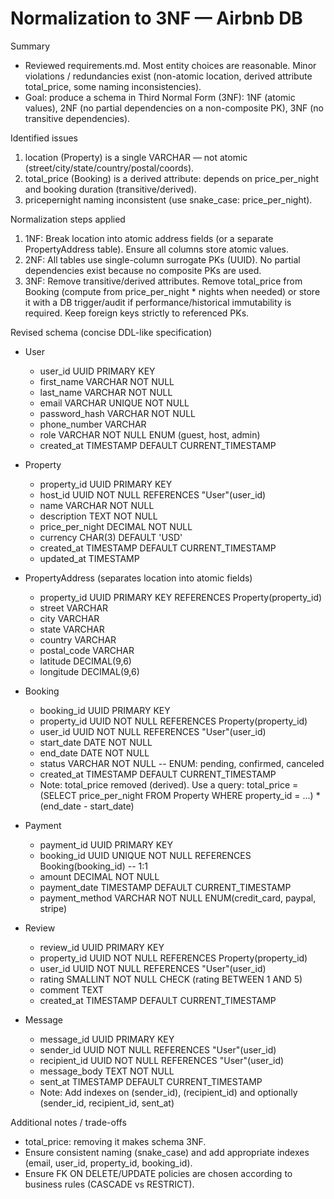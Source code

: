 # Normalization to 3NF — Airbnb DB

Summary

- Reviewed requirements.md. Most entity choices are reasonable. Minor violations / redundancies exist (non-atomic location, derived attribute total_price, some naming inconsistencies).
- Goal: produce a schema in Third Normal Form (3NF): 1NF (atomic values), 2NF (no partial dependencies on a non-composite PK), 3NF (no transitive dependencies).

Identified issues

1. location (Property) is a single VARCHAR — not atomic (street/city/state/country/postal/coords).
2. total_price (Booking) is a derived attribute: depends on price_per_night and booking duration (transitive/derived).
3. pricepernight naming inconsistent (use snake_case: price_per_night).

Normalization steps applied

1. 1NF: Break location into atomic address fields (or a separate PropertyAddress table). Ensure all columns store atomic values.
2. 2NF: All tables use single-column surrogate PKs (UUID). No partial dependencies exist because no composite PKs are used.
3. 3NF: Remove transitive/derived attributes. Remove total_price from Booking (compute from price_per_night \* nights when needed) or store it with a DB trigger/audit if performance/historical immutability is required. Keep foreign keys strictly to referenced PKs.

Revised schema (concise DDL-like specification)

- User

  - user_id UUID PRIMARY KEY
  - first_name VARCHAR NOT NULL
  - last_name VARCHAR NOT NULL
  - email VARCHAR UNIQUE NOT NULL
  - password_hash VARCHAR NOT NULL
  - phone_number VARCHAR
  - role VARCHAR NOT NULL ENUM (guest, host, admin)
  - created_at TIMESTAMP DEFAULT CURRENT_TIMESTAMP

- Property

  - property_id UUID PRIMARY KEY
  - host_id UUID NOT NULL REFERENCES "User"(user_id)
  - name VARCHAR NOT NULL
  - description TEXT NOT NULL
  - price_per_night DECIMAL NOT NULL
  - currency CHAR(3) DEFAULT 'USD'
  - created_at TIMESTAMP DEFAULT CURRENT_TIMESTAMP
  - updated_at TIMESTAMP

- PropertyAddress (separates location into atomic fields)

  - property_id UUID PRIMARY KEY REFERENCES Property(property_id)
  - street VARCHAR
  - city VARCHAR
  - state VARCHAR
  - country VARCHAR
  - postal_code VARCHAR
  - latitude DECIMAL(9,6)
  - longitude DECIMAL(9,6)

- Booking

  - booking_id UUID PRIMARY KEY
  - property_id UUID NOT NULL REFERENCES Property(property_id)
  - user_id UUID NOT NULL REFERENCES "User"(user_id)
  - start_date DATE NOT NULL
  - end_date DATE NOT NULL
  - status VARCHAR NOT NULL -- ENUM: pending, confirmed, canceled
  - created_at TIMESTAMP DEFAULT CURRENT_TIMESTAMP
  - Note: total_price removed (derived). Use a query:
    total_price = (SELECT price_per_night FROM Property WHERE property_id = ...) \* (end_date - start_date)

- Payment

  - payment_id UUID PRIMARY KEY
  - booking_id UUID UNIQUE NOT NULL REFERENCES Booking(booking_id) -- 1:1
  - amount DECIMAL NOT NULL
  - payment_date TIMESTAMP DEFAULT CURRENT_TIMESTAMP
  - payment_method VARCHAR NOT NULL ENUM(credit_card, paypal, stripe)

- Review

  - review_id UUID PRIMARY KEY
  - property_id UUID NOT NULL REFERENCES Property(property_id)
  - user_id UUID NOT NULL REFERENCES "User"(user_id)
  - rating SMALLINT NOT NULL CHECK (rating BETWEEN 1 AND 5)
  - comment TEXT
  - created_at TIMESTAMP DEFAULT CURRENT_TIMESTAMP

- Message
  - message_id UUID PRIMARY KEY
  - sender_id UUID NOT NULL REFERENCES "User"(user_id)
  - recipient_id UUID NOT NULL REFERENCES "User"(user_id)
  - message_body TEXT NOT NULL
  - sent_at TIMESTAMP DEFAULT CURRENT_TIMESTAMP
  - Note: Add indexes on (sender_id), (recipient_id) and optionally (sender_id, recipient_id, sent_at)

Additional notes / trade-offs

- total_price: removing it makes schema 3NF.
- Ensure consistent naming (snake_case) and add appropriate indexes (email, user_id, property_id, booking_id).
- Ensure FK ON DELETE/UPDATE policies are chosen according to business rules (CASCADE vs RESTRICT).
